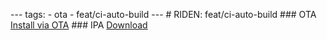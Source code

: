 --- tags: - ota - feat/ci-auto-build --- # RIDEN: feat/ci-auto-build ### OTA [Install via OTA](itms-services://?action=download-manifest&url=https://ridenui.github.io/mobileapp/ota/feat/ci-auto-build/ota_manifest.plist) ### IPA [Download](https://ridenui.github.io/mobileapp/ota/feat/ci-auto-build/RIDEN.ipa)
